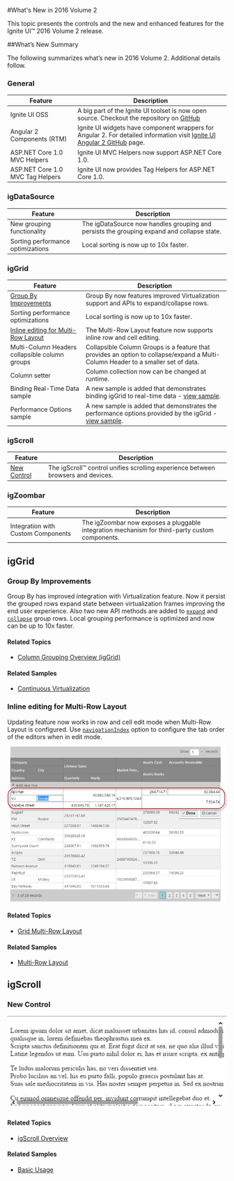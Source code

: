 ﻿<!--
|metadata|
{
    "fileName": "whats-new-in-2016-volume2",
    "controlName": [],
    "tags": []
}
|metadata|
-->

#What's New in 2016 Volume 2

This topic presents the controls and the new and enhanced features for the Ignite UI™ 2016 Volume 2 release.


##What’s New Summary

The following summarizes what’s new in 2016 Volume 2. Additional details follow.

### General

Feature | Description
---|---
Ignite UI OSS | A big part of the Ignite UI toolset is now open source. Checkout the repository on [GitHub](https://github.com/IgniteUI/ignite-ui)|
Angular 2 Components (RTM) | Ignite UI widgets have component wrappers for Angular 2. For detailed information visit [Ignite UI Angular 2 GitHub](https://github.com/IgniteUI/igniteui-angular2) page.|
ASP.NET Core 1.0 MVC Helpers | Ignite UI MVC Helpers now support ASP.NET Core 1.0.|
ASP.NET Core 1.0 MVC Tag Helpers | Ignite UI now provides Tag Helpers for ASP.NET Core 1.0.|

### igDataSource

Feature | Description
---|---
New grouping functionality| The igDataSource now handles grouping and persists the grouping expand and collapse state. |
Sorting performance optimizations | Local sorting is now up to 10x faster. |

### igGrid

Feature | Description
---|---
[Group By Improvements](#groupby-improvements) | Group By now features improved Virtualization support and APIs to expand/collapse rows. |
Sorting performance optimizations | Local sorting is now up to 10x faster. |
[Inline editing for Multi-Row Layout](#mrl-inline-editing)| The Multi-Row Layout feature now supports inline row and cell editing. |
Multi-Column Headers collapsible column groups | Collapsible Column Groups is a feature that provides an option to collapse/expand a Multi-Column Header to a smaller set of data. |
Column setter | Column collection now can be changed at runtime. |
Binding Real-Time Data sample| A new sample is added that demonstrates binding igGrid to real-time data - [view sample](%%SamplesUrl%%/grid/binding-real-time-data). |
Performance Options sample| A new sample is added that demonstrates the performance options provided by the igGrid - [view sample](%%SamplesUrl%%/grid/grid-performance). |

### igScroll

Feature | Description
---|---
[New Control](#igscroll)| The igScroll™ control unifies scrolling experience between browsers and devices. |

### igZoombar

Feature | Description
---|---
Integration with Custom Components| The igZoombar now exposes a pluggable integration mechanism for third-party custom components.|

## igGrid

### <a id="groupby-improvements"></a> Group By Improvements

Group By has improved integration with Virtualization feature. Now it persist the grouped rows expand state between virtualization frames improving the end user experience.
Also two new API methods are added to [`expand`](%%jQueryApiUrl%%/ui.iggridgroupby#methods:expand) and [`collapse`](%%jQueryApiUrl%%/ui.iggridgroupby#methods:collapse) group rows.
Local grouping performance is optimized and now can be up to 10x faster.

#### Related Topics
-   [Column Grouping Overview (igGrid)](igGrid-GroupBy-Overview.html#api-usage)

#### Related Samples
-   [Continuous Virtualization](%%SamplesUrl%%/grid/virtualization-continuous)

### <a id="mrl-inline-editing"></a> Inline editing for Multi-Row Layout

Updating feature now works in row and cell edit mode when Multi-Row Layout is configured. Use [`navigationIndex`](%%jQueryApiUrl%%/ui.iggrid#options:columns.navigationIndex) option to configure the tab order of the editors when in edit mode.

![](images/mrl-inline-editing.png)

#### Related Topics
-   [Grid Multi-Row Layout](igGrid-MultiRowLayout.html#features-integration)

#### Related Samples
-   [Multi-Row Layout](%%SamplesUrl%%/grid/multi-row-layout)

## igScroll

### <a id="igscroll"></a> New Control

![](images/igscroll-basic.png)


#### Related Topics
-   [igScroll Overview](igScroll-Overview.html)

#### Related Samples
-   [Basic Usage](%%SamplesUrl%%/scroll/basic-usage)
